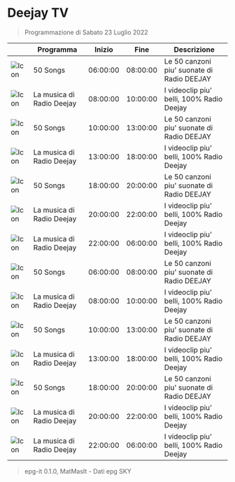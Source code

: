 # Deejay TV
> Programmazione di Sabato 23 Luglio 2022

||Programma|Inizio|Fine|Descrizione|
|---|---|---|---|---|
|![Icon](https://guidatv.sky.it/uuid/Musica_Cover_Ein_MY0UX.png)|50 Songs|06:00:00|08:00:00|Le 50 canzoni piu&#039; suonate di Radio DEEJAY
|![Icon](https://guidatv.sky.it/uuid/Musica_Cover_Ein_MY0UX.png)|La musica di Radio Deejay|08:00:00|10:00:00|I videoclip piu&#039; belli, 100% Radio Deejay
|![Icon](https://guidatv.sky.it/uuid/Musica_Cover_Ein_MY0UX.png)|50 Songs|10:00:00|13:00:00|Le 50 canzoni piu&#039; suonate di Radio DEEJAY
|![Icon](https://guidatv.sky.it/uuid/Musica_Cover_Ein_MY0UX.png)|La musica di Radio Deejay|13:00:00|18:00:00|I videoclip piu&#039; belli, 100% Radio Deejay
|![Icon](https://guidatv.sky.it/uuid/Musica_Cover_Ein_MY0UX.png)|50 Songs|18:00:00|20:00:00|Le 50 canzoni piu&#039; suonate di Radio DEEJAY
|![Icon](https://guidatv.sky.it/uuid/Musica_Cover_Ein_MY0UX.png)|La musica di Radio Deejay|20:00:00|22:00:00|I videoclip piu&#039; belli, 100% Radio Deejay
|![Icon](https://guidatv.sky.it/uuid/Musica_Cover_Ein_MY0UX.png)|La musica di Radio Deejay|22:00:00|06:00:00|I videoclip piu&#039; belli, 100% Radio Deejay
|![Icon](https://guidatv.sky.it/uuid/Musica_Cover_Ein_MY0UX.png)|50 Songs|06:00:00|08:00:00|Le 50 canzoni piu&#039; suonate di Radio DEEJAY
|![Icon](https://guidatv.sky.it/uuid/Musica_Cover_Ein_MY0UX.png)|La musica di Radio Deejay|08:00:00|10:00:00|I videoclip piu&#039; belli, 100% Radio Deejay
|![Icon](https://guidatv.sky.it/uuid/Musica_Cover_Ein_MY0UX.png)|50 Songs|10:00:00|13:00:00|Le 50 canzoni piu&#039; suonate di Radio DEEJAY
|![Icon](https://guidatv.sky.it/uuid/Musica_Cover_Ein_MY0UX.png)|La musica di Radio Deejay|13:00:00|18:00:00|I videoclip piu&#039; belli, 100% Radio Deejay
|![Icon](https://guidatv.sky.it/uuid/Musica_Cover_Ein_MY0UX.png)|50 Songs|18:00:00|20:00:00|Le 50 canzoni piu&#039; suonate di Radio DEEJAY
|![Icon](https://guidatv.sky.it/uuid/Musica_Cover_Ein_MY0UX.png)|La musica di Radio Deejay|20:00:00|22:00:00|I videoclip piu&#039; belli, 100% Radio Deejay
|![Icon](https://guidatv.sky.it/uuid/Musica_Cover_Ein_MY0UX.png)|La musica di Radio Deejay|22:00:00|06:00:00|I videoclip piu&#039; belli, 100% Radio Deejay



 > epg-it 0.1.0, MatMasIt - Dati epg SKY